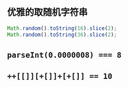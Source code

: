 ## 优雅的取随机字符串

```js
Math.random().toString(16).slice(2);
Math.random().toString(36).slice(2);
```

## `parseInt(0.0000008) === 8`

## `++[[]][+[]]+[+[]] == 10`
